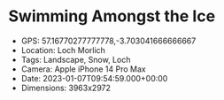 # Swimming Amongst the Ice

- GPS: 57.16770277777778,-3.703041666666667
- Location: Loch Morlich
- Tags: Landscape, Snow, Loch
- Camera: Apple iPhone 14 Pro Max
- Date: 2023-01-07T09:54:59.000+00:00
- Dimensions: 3963x2972
